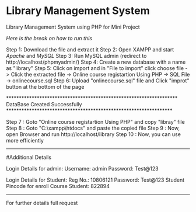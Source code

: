 # Library Management System
Library Management System using PHP for Mini Project

*Here is the break on how to run this*

Step 1: Download the file and extract it
Step 2: Open XAMPP and start *Apache* and *MySQL*
Step 3: Run MySQL admin (redirect to http://localhost/phpmyadmin/)
Step 4: Create a new database with a name as "library"
Step 5: Click on import and in "File to import" click choose file -> Click the extracted file -> Online course registartion Using PHP -> SQL File -> onlinecourse.sql
Step 6: Upload "onlinecourse.sql" file  and Click "improt" button at the bottom of the page

******************************************************************* DataBase Created Successfully *****************************************************************

Step 7  : Goto "Online course registartion Using PHP" and copy "libray" file
Step 8  : Goto "C:\xampp\htdocs" and paste the copied file
Step 9  : Now, open Browser and run http://localhost/library
Step 10 : Now, you can use more efficiently

*******************************************************************************************************************************************************************
#Additional Details

Login Details for admin:
Username: admin
Password: Test@123

Login Details for Student: 
Reg No.: 10806121
Password: Test@123
Student Pincode for enroll Course Student: 822894
*******************************************************************************************************************************************************************
For further details full request
